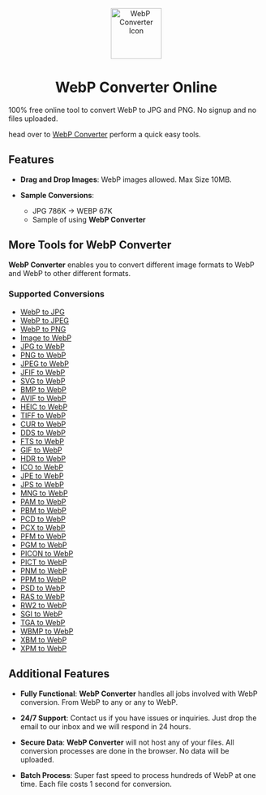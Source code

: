 <p align="center">
  <img src="https://webp-converter.net/logo.png" alt="WebP Converter Icon" width="100"/>
</p>

<h1 align="center">WebP Converter Online</h1>

100% free online tool to convert WebP to JPG and PNG. No signup and no files uploaded.

head over to [WebP Converter](https://webp-converter.net) perform a quick easy tools.

## Features

- **Drag and Drop Images**: WebP images allowed. Max Size 10MB.
  
- **Sample Conversions**:
  - JPG 786K → WEBP 67K
  - Sample of using **WebP Converter**

## More Tools for WebP Converter

**WebP Converter** enables you to convert different image formats to WebP and WebP to other different formats.

### Supported Conversions

- [WebP to JPG](https://webp-converter.net/en/webp-to-jpg)
- [WebP to JPEG](https://webp-converter.net/en/webp-to-jpeg)
- [WebP to PNG](https://webp-converter.net/en/webp-to-png)
- [Image to WebP](https://webp-converter.net/en/image-to-webp)
- [JPG to WebP](https://webp-converter.net/en/jpg-to-webp)
- [PNG to WebP](https://webp-converter.net/en/png-to-webp)
- [JPEG to WebP](https://webp-converter.net/en/jpeg-to-webp)
- [JFIF to WebP](https://webp-converter.net/en/jfif-to-webp)
- [SVG to WebP](https://webp-converter.net/en/svg-to-webp)
- [BMP to WebP](https://webp-converter.net/en/bmp-to-webp)
- [AVIF to WebP](https://webp-converter.net/en/avif-to-webp)
- [HEIC to WebP](https://webp-converter.net/en/heic-to-webp)
- [TIFF to WebP](https://webp-converter.net/en/tiff-to-webp)
- [CUR to WebP](https://webp-converter.net/en/cur-to-webp)
- [DDS to WebP](https://webp-converter.net/en/dds-to-webp)
- [FTS to WebP](https://webp-converter.net/en/fts-to-webp)
- [GIF to WebP](https://webp-converter.net/en/gif-to-webp)
- [HDR to WebP](https://webp-converter.net/en/hdr-to-webp)
- [ICO to WebP](https://webp-converter.net/en/ico-to-webp)
- [JPE to WebP](https://webp-converter.net/en/jpe-to-webp)
- [JPS to WebP](https://webp-converter.net/en/jps-to-webp)
- [MNG to WebP](https://webp-converter.net/en/mng-to-webp)
- [PAM to WebP](https://webp-converter.net/en/pam-to-webp)
- [PBM to WebP](https://webp-converter.net/en/pbm-to-webp)
- [PCD to WebP](https://webp-converter.net/en/pcd-to-webp)
- [PCX to WebP](https://webp-converter.net/en/pcx-to-webp)
- [PFM to WebP](https://webp-converter.net/en/pfm-to-webp)
- [PGM to WebP](https://webp-converter.net/en/pgm-to-webp)
- [PICON to WebP](https://webp-converter.net/en/picon-to-webp)
- [PICT to WebP](https://webp-converter.net/en/pict-to-webp)
- [PNM to WebP](https://webp-converter.net/en/pnm-to-webp)
- [PPM to WebP](https://webp-converter.net/en/ppm-to-webp)
- [PSD to WebP](https://webp-converter.net/en/psd-to-webp)
- [RAS to WebP](https://webp-converter.net/en/ras-to-webp)
- [RW2 to WebP](https://webp-converter.net/en/rw2-to-webp)
- [SGI to WebP](https://webp-converter.net/en/sgi-to-webp)
- [TGA to WebP](https://webp-converter.net/en/tga-to-webp)
- [WBMP to WebP](https://webp-converter.net/en/wbmp-to-webp)
- [XBM to WebP](https://webp-converter.net/en/xbm-to-webp)
- [XPM to WebP](https://webp-converter.net/en/xpm-to-webp)

## Additional Features

- **Fully Functional**: **WebP Converter** handles all jobs involved with WebP conversion. From WebP to any or any to WebP.

- **24/7 Support**: Contact us if you have issues or inquiries. Just drop the email to our inbox and we will respond in 24 hours.

- **Secure Data**: **WebP Converter** will not host any of your files. All conversion processes are done in the browser. No data will be uploaded.

- **Batch Process**: Super fast speed to process hundreds of WebP at one time. Each file costs 1 second for conversion.
